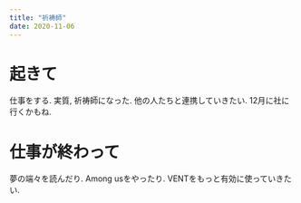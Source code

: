 ```yaml
---
title: "祈祷師"
date: 2020-11-06
---
```


# 起きて
仕事をする. 実質, 祈祷師になった. 他の人たちと連携していきたい. 12月に社に行くかもね.

# 仕事が終わって
夢の端々を読んだり. Among usをやったり. VENTをもっと有効に使っていきたい.